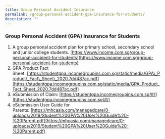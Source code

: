 ```yaml
---
title: Group Personal Accident Insurance
permalink: /group-personal-accident-gpa-insurance-for-students/
description: ""
---
```

### Group Personal Accident (GPA) Insurance for Students

1.  A group personal accident plan for primary school, secondary school and junior college students. [https://www.income.com.sg/group-personal-accident-for-students](https://www.income.com.sg/group-personal-accident-for-students)
2.  GPA Product Fact Sheet: [https://studentgpa.incomegroupins.com.sg/static/media/GPA\_Product\_Fact\_Sheet\_2020.7dd487ac.pdf](https://studentgpa.incomegroupins.com.sg/static/media/GPA_Product_Fact_Sheet_2020.7dd487ac.pdf)
3.  eSubmission of Claim: [https://studentgpa.incomegroupins.com.sg/#/](https://studentgpa.incomegroupins.com.sg/#/)
4.  eSubmission User Guide for Parents: [https://mhcasia.com/managedcare/0-uploads/2019/Student%20GPA%20User%20Guide%20-%20Parent.pdf](https://mhcasia.com/managedcare/0-uploads/2019/Student%20GPA%20User%20Guide%20-%20Parent.pdf)